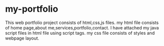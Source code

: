 # my-portfolio
This web portfolio project consists of html,css,js files.
my html file consists of home page,about me,services,portfolio,contact.
I have attached my java script files in html file using script tags.
my css file consists of styles and webpage layout.
